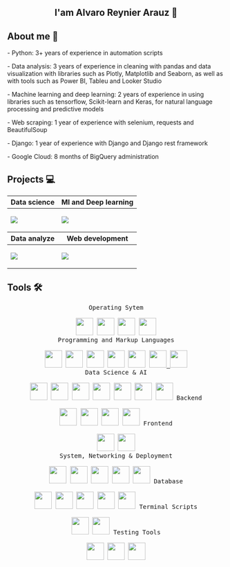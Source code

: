 <section background-color=#222>
<div align=center>
<h1>I'am Alvaro Reynier Arauz   👋</h1>
</div>
<div>
 <h2>About me 🤵</h2>
<p>- Python: 3+ years of experience in automation scripts</p>
<p>- Data analysis: 3 years of experience in cleaning with pandas and data visualization with libraries such
     as Plotly, Matplotlib and Seaborn, as well as with tools such as Power BI, Tableu and Looker
     Studio</p>
<p>- Machine learning and deep learning: 2 years of experience in using libraries such as
     tensorflow, Scikit-learn and Keras, for natural language processing and predictive
     models </p>
<p>- Web scraping: 1 year of experience with selenium, requests and BeautifulSoup</p>
<p>- Django: 1 year of experience with Django and Django rest framework</p>
<p>- Google Cloud: 8 months of BigQuery administration</p>
</div>
<div>
 <h2>Projects 💻</h2>
<table>
<thead>
  <tr>
    <th>Data science </th>
    <th>Ml and Deep learning</th>
  </tr>
</thead>
<tbody>
  <tr>
    <td>
     
   [![](https://github-readme-stats.vercel.app/api/pin/?username=AlvaroReynier&repo=Process_Natural_Language_Airport_sentiments&&bg_color=45,fc00ff,00dbde&title_color=fff&text_color=fff)](https://github.com/AlvaroReynier/Process_Natural_Language_Airport_sentiments)
     
   </td>
    <td>
     
  [![](https://github-readme-stats.vercel.app/api/pin/?username=AlvaroReynier&repo=Chatbot-mesero&&bg_color=45,fc00ff,00dbde&title_color=fff&text_color=fff)](https://github.com/AlvaroReynier/Chatbot-mesero)
     
   </td> 
  </tr>
</tbody>
<thead>
    <th>Data analyze</th>
    <th>Web development</th>
</thead>
<tbody>
  <tr>
    <td>
     
  [![](https://github-readme-stats.vercel.app/api/pin/?username=AlvaroReynier&repo=Data_analysis-students_data&&bg_color=45,fc00ff,00dbde&title_color=fff&text_color=fff)](https://github.com/AlvaroReynier/Data_analysis-students_data)
     
   </td>
   <td>
     
  [![](https://github-readme-stats.vercel.app/api/pin/?username=AlvaroReynier&repo=GYM_project&&bg_color=45,fc00ff,00dbde&title_color=fff&text_color=fff)](https://robertgym.com)
     
   </td>
    
  </tr>
   
</tbody>
</table>

 

</div>

<h2>Tools 🛠️ </h2>
<p align=center>
<kbd>
      <kbd>Operating Sytem</kbd>
      <br>
      <br>
        <a href="https://www.microsoft.com/en-us/windows" title="microsoft" target="_blank"><img width="40px" src="https://cdn.jsdelivr.net/gh/devicons/devicon/icons/windows8/windows8-original.svg" /></a>
        <a href="https://pop.system76.com/" title="Pop!_OS" target="_blank"><img width="40px" src="https://upload.wikimedia.org/wikipedia/commons/4/46/Pop%21_OS_Icon.svg" /></a>
        <a href="https://ubuntu.com/" title="Ubuntu" target="_blank"><img width="40px" src="https://cdn.jsdelivr.net/gh/devicons/devicon/icons/ubuntu/ubuntu-original.svg" /></a>
        <a href="https://fedora.org/" title="Fedora" target="_blank"><img width="40px" src="https://upload.wikimedia.org/wikipedia/commons/3/3f/Fedora_logo.svg" /></a>
    </kbd>
      <br>
    <kbd>
      <kbd>Programming and Markup Languages</kbd>
      <br>
      <br>
        <a href="https://www.python.org/" title="Python" target="_blank"><img width="40px" src="https://cdn.jsdelivr.net/gh/devicons/devicon/icons/python/python-original.svg" /></a>
        <a href="https://www.r-project.org/" title="R" target="_blank"><img width="40px" src="https://cdn.jsdelivr.net/gh/devicons/devicon/icons/r/r-original.svg" /></a>
        <a href="https://www.cprogramming.com/" title="C" target="_blank"><img width="40px" src="https://cdn.jsdelivr.net/gh/devicons/devicon/icons/c/c-original.svg" /></a>
        <a href="https://www.java.com/en/" title="Java" target="_blank"><img width="40px" src="https://cdn.jsdelivr.net/gh/devicons/devicon/icons/java/java-plain.svg" /></a>
        <a href="https://developer.mozilla.org/en-US/docs/Web/JavaScript" title="JavaScript" target="_blank"><img width="40px" src="https://cdn.jsdelivr.net/gh/devicons/devicon/icons/javascript/javascript-plain.svg" /></a>
        <a href="https://html.com/html5/" title="Html" target="_blank"><img width="40px" src="https://cdn.jsdelivr.net/gh/devicons/devicon/icons/html5/html5-original.svg" /> </a>
        <a href="https://www.markdownguide.org/" title="Markdown" target="_blank"><img width="40px" src="https://cdn.jsdelivr.net/gh/devicons/devicon/icons/markdown/markdown-original.svg" /></a>
    </kbd>
      <br>
    <kbd>
      <kbd>Data Science & AI</kbd>
      <br>
      <br>
      <a href='https://www.tensorflow.org/' title="Tensorflow" target="_blank"><img width="40px" src="https://cdn.jsdelivr.net/gh/devicons/devicon/icons/tensorflow/tensorflow-original.svg" /></a>
      <a href="https://pytorch.org" title="Pytorch" target="_blank"><img width="40px" src="https://cdn.jsdelivr.net/gh/devicons/devicon/icons/pytorch/pytorch-plain-wordmark.svg" /></a>
      <a href="https://numpy.org/" title="Numpy" target="_blank"><img width="40px" src="https://cdn.jsdelivr.net/gh/devicons/devicon/icons/numpy/numpy-original.svg" /></a>
      <a href="https://pandas.pydata.org/" title="Pandas" target="_blank"><img width="40px" src="https://cdn.jsdelivr.net/gh/devicons/devicon/icons/pandas/pandas-original-wordmark.svg" /></a>
      <a href="https://matplotlib.org/" title="Matplotlib" target="_blank"><img width="40px" src="https://upload.wikimedia.org/wikipedia/commons/8/84/Matplotlib_icon.svg" /></a>
      <a href="https://scikit-learn.org/stable/" title="Scikit-learn" target="_blank"><img width="40px" src="https://logos-download.com/wp-content/uploads/2021/01/Scikit_Learn_Logo.png" /></a>
      <a href="https://opencv.org/" title="Opencv" target="_blank"><img width="40px" src="https://cdn.jsdelivr.net/gh/devicons/devicon/icons/opencv/opencv-original-wordmark.svg" /></a>
    </kbd>
    <kbd>
      <kbd>Backend</kbd>
      <br>
      <br>
        <a href="https://www.djangoproject.com/" title="Django" target="_blank"><img width="40px" src="https://cdn.jsdelivr.net/gh/devicons/devicon/icons/django/django-plain.svg" /></a> 
        <a href="https://www.django-rest-framework.org" title="Djangorest" target="_blank"><img width="40px" src="https://cdn.jsdelivr.net/gh/devicons/devicon/icons/djangorest/djangorest-original.svg" /></a>
        <a href="https://flask.palletsprojects.com/en/stable/" title="Flask" target="_blank"><img width="40px" src="https://cdn.jsdelivr.net/gh/devicons/devicon/icons/flask/flask-original.svg" /></a> 
        <a href="https://fastapi.tiangolo.com" title="Fastapi" target="_blank"><img width="40px" src="https://cdn.jsdelivr.net/gh/devicons/devicon/icons/fastapi/fastapi-plain.svg" /></a>
    </kbd>
    <kbd>
      <kbd>Frontend</kbd>
      <br>
      <br>
        <a href="https://react.dev" title="React" target="_blank"><img width="40px" src="https://cdn.jsdelivr.net/gh/devicons/devicon/icons/react/react-original.svg" /></a>
        <a href="https://tailwindcss.com" title="Tailwindcss" target="_blank"><img width="40px" src="https://cdn.jsdelivr.net/gh/devicons/devicon/icons/tailwindcss/tailwindcss-original-wordmark.svg" /></a>
    </kbd>
      <br>
    <kbd>
      <kbd>System, Networking & Deployment</kbd>
      <br>
      <br>
      <a href="https://www.Github.com/" title="Github" target="_blank"><img width="40px" src="https://cdn.jsdelivr.net/gh/devicons/devicon/icons/github/github-original-wordmark.svg" /></a>
      <a href="https://git-scm.com/" title="Git" target="_blank"><img width="40px" src="https://cdn.jsdelivr.net/gh/devicons/devicon/icons/git/git-plain.svg" /></a>
      <a href="https://www.docker.com/" title="Docker" target="_blank"><img width="40px" src="https://cdn.jsdelivr.net/gh/devicons/devicon/icons/docker/docker-plain.svg" /></a>
      <a href="https://railway.app/" title="Railway" target="_blank"><img width="40px" src="https://railway.app/brand/logo-light.svg" /></a> 
      <a href="https://cloud.google.com" title="Google cloud" target="_blank"><img width="40px" src="https://cdn.jsdelivr.net/gh/devicons/devicon/icons/googlecloud/googlecloud-original.svg" /></a> 
    </kbd>
    <kbd>
      <kbd>Database</kbd>
      <br>
      <br>
      <a href="https://www.mysql.com/" title="Mysql" target="_blank"><img width="40px" src="https://static.cdnlogo.com/logos/m/47/mysql.svg" /></a>
      <a href="https://www.postgresql.org/" title="Postgresql" target="_blank"><img width="40px" src="https://cdn.jsdelivr.net/gh/devicons/devicon/icons/postgresql/postgresql-original.svg" /></a>
      <a href="https://www.microsoft.com/en-us/sql-server/sql-server-downloads" title="Sql-server" target="_blank"><img width="40px" src="https://cdn.jsdelivr.net/gh/devicons/devicon/icons/microsoftsqlserver/microsoftsqlserver-plain-wordmark.svg" /></a>
      <a href="https://www.mongodb.com" title="Mongodb" target="_blank"><img width="40px" src="https://cdn.jsdelivr.net/gh/devicons/devicon/icons/mongodb/mongodb-original-wordmark.svg" /></a>
      <a href="https://redis.io" title="Redis" target="_blank"><img width="40px" src="https://cdn.jsdelivr.net/gh/devicons/devicon/icons/redis/redis-plain.svg" /></a>
    </kbd>
    <kbd>
      <kbd>Terminal Scripts</kbd>
      <br>
      <br>
        <a href="https://www.gnu.org/software/bash/" title="Bash" target="_blank"><img width="40px" src="https://cdn.jsdelivr.net/gh/devicons/devicon/icons/bash/bash-plain.svg" /></a>
        <a href="https://learn.microsoft.com/en-us/powershell/" title="Powershell" target="_blank"><img width="40px" src="https://upload.wikimedia.org/wikipedia/commons/a/af/PowerShell_Core_6.0_icon.png" /></a>
    </kbd>
    <kbd>
      <kbd>Testing Tools</kbd>
      <br>
      <br>
      <a href="https://docs.pytest.org/en/stable/" title="Pytest" target="_blank"><img width="40px" src="https://cdn.jsdelivr.net/gh/devicons/devicon/icons/pytest/pytest-original-wordmark.svg" /></a>
      <a href="https://www.selenium.dev" title="Selenium" target="_blank"><img width="40px" src="https://cdn.jsdelivr.net/gh/devicons/devicon/icons/selenium/selenium-original.svg" /></a>
      <a href="https://www.postman.com" title="Postman" target="_blank"><img width="40px" src="https://cdn.jsdelivr.net/gh/devicons/devicon/icons/postman/postman-original.svg" />
      </kbd>
</p>

<br/>
</section>

<!--
**AlvaroReynier/AlvaroReynier** is a ✨ _special_ ✨ repository because its `README.md` (this file) appears on your GitHub profile.

Here are some ideas to get you started:

- 🔭 I’m currently working on ...
- 🌱 I’m currently learning ...
- 👯 I’m looking to collaborate on ...
- 🤔 I’m looking for help with ...
- 💬 Ask me about ...
- 📫 How to reach me: ...
- 😄 Pronouns: ...
- ⚡ Fun fact: ...
-->
